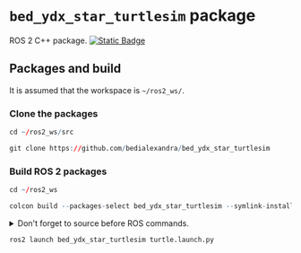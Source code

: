 # `bed_ydx_star_turtlesim` package
ROS 2 C++ package.  [![Static Badge](https://img.shields.io/badge/ROS_2-Humble-34aec5)](https://docs.ros.org/en/humble/)
## Packages and build

It is assumed that the workspace is `~/ros2_ws/`.

### Clone the packages
``` r
cd ~/ros2_ws/src
```
``` r
git clone https://github.com/bedialexandra/bed_ydx_star_turtlesim
```

### Build ROS 2 packages
``` r
cd ~/ros2_ws
```
``` r
colcon build --packages-select bed_ydx_star_turtlesim --symlink-install
```

<details>
<summary> Don't forget to source before ROS commands.</summary>

``` bash
source ~/ros2_ws/install/setup.bash
```
</details>

``` r
ros2 launch bed_ydx_star_turtlesim turtle.launch.py
```



